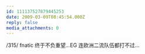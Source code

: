 ```yaml
---
id: 111137527879445253
date: 2009-03-09T08:45:54.000Z
reply: false
media_attachments: 0
---
```


/315/ fnatic 终于不负重望…EG 连欧洲二流队伍都打不过…

